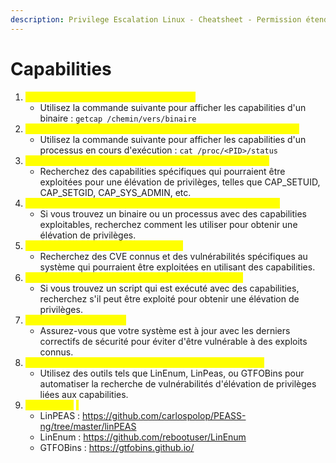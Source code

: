 ```yaml
---
description: Privilege Escalation Linux - Cheatsheet - Permission étendues
---
```


# Capabilities

1. <mark style="color:yellow;">Vérification des capabilities d'un binaire :</mark>
   * Utilisez la commande suivante pour afficher les capabilities d'un binaire : `getcap /chemin/vers/binaire`
2. <mark style="color:yellow;">Vérification des capabilities d'un processus en cours d'exécution :</mark>
   * Utilisez la commande suivante pour afficher les capabilities d'un processus en cours d'exécution : `cat /proc/<PID>/status`
3. <mark style="color:yellow;">Identification des capabilities potentiellement exploitables :</mark>
   * Recherchez des capabilities spécifiques qui pourraient être exploitées pour une élévation de privilèges, telles que CAP\_SETUID, CAP\_SETGID, CAP\_SYS\_ADMIN, etc.
4. <mark style="color:yellow;">Exploitation des capabilities pour une élévation de privilèges :</mark>
   * Si vous trouvez un binaire ou un processus avec des capabilities exploitables, recherchez comment les utiliser pour obtenir une élévation de privilèges.
5. <mark style="color:yellow;">Recherche de vulnérabilités connues :</mark>
   * Recherchez des CVE connus et des vulnérabilités spécifiques au système qui pourraient être exploitées en utilisant des capabilities.
6. <mark style="color:yellow;">Utilisation de scripts exécutés avec des capabilities :</mark>
   * Si vous trouvez un script qui est exécuté avec des capabilities, recherchez s'il peut être exploité pour obtenir une élévation de privilèges.
7. <mark style="color:yellow;">Utilisation de correctifs :</mark>
   * Assurez-vous que votre système est à jour avec les derniers correctifs de sécurité pour éviter d'être vulnérable à des exploits connus.
8. <mark style="color:yellow;">Utilisation d'outils de recherche d'élévation de privilèges :</mark>
   * Utilisez des outils tels que LinEnum, LinPeas, ou GTFOBins pour automatiser la recherche de vulnérabilités d'élévation de privilèges liées aux capabilities.
9. _<mark style="color:yellow;">Ressources</mark>_ <mark style="color:yellow;"></mark><mark style="color:yellow;">:</mark>
   * LinPEAS : https://github.com/carlospolop/PEASS-ng/tree/master/linPEAS
   * LinEnum : https://github.com/rebootuser/LinEnum
   * GTFOBins : https://gtfobins.github.io/
